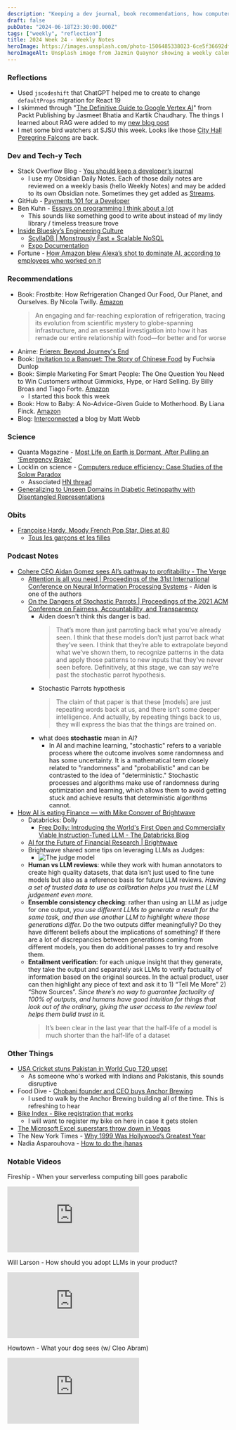 ```yaml
---
description: "Keeping a dev journal, book recommendations, how computers reduce efficiency, introduction to jhanas, some podcast notes about AI companies, and how do dogs see color."
draft: false
pubDate: "2024-06-18T23:30:00.000Z"
tags: ["weekly", "reflection"]
title: 2024 Week 24 - Weekly Notes
heroImage: https://images.unsplash.com/photo-1506485338023-6ce5f36692df?ixlib=rb-4.0.3&ixid=M3wxMjA3fDB8MHxwaG90by1wYWdlfHx8fGVufDB8fHx8fA%3D%3D&auto=format&fit=crop&w=2370&q=80
heroImageAlt: Unsplash image from Jazmin Quaynor showing a weekly calendar
---
```


### Reflections

- Used `jscodeshift` that ChatGPT helped me to create to change `defaultProps` migration for React 19
- I skimmed through "[The Definitive Guide to Google Vertex AI](https://www.packtpub.com/en-us/product/the-definitive-guide-to-google-vertex-ai-9781801815260)" from Packt Publishing by Jasmeet Bhatia and Kartik Chaudhary. The things I learned about RAG were added to my [new blog post](/blog/2024-06-18-rag/)
- I met some bird watchers at SJSU this week. Looks like those [City Hall Peregrine Falcons](https://www.sanjoseca.gov/news-stories/city-hall-falcons) are back.

### Dev and Tech-y Tech

- Stack Overflow Blog - [You should keep a developer’s journal](https://stackoverflow.blog/2024/05/22/you-should-keep-a-developer-s-journal/?utm_source=tldrwebdev)
  - I use my Obsidian Daily Notes. Each of those daily notes are reviewed on a weekly basis (hello Weekly Notes) and may be added to its own Obsidian note. Sometimes they get added as [Streams](/curation/stream).
- GitHub - [Payments 101 for a Developer](https://github.com/juspay/hyperswitch/wiki/Payments-101-for-a-Developer?utm_source=tldrnewsletter)
- Ben Kuhn - [Essays on programming I think about a lot](https://www.benkuhn.net/progessays/?utm_source=tldrwebdev)
  - This sounds like something good to write about instead of my lindy library / timeless treasure trove
- [Inside Bluesky’s Engineering Culture](https://newsletter.pragmaticengineer.com/p/bluesky-engineering-culture)
  - [ScyllaDB | Monstrously Fast + Scalable NoSQL](https://www.scylladb.com/)
  - [Expo Documentation](https://docs.expo.dev/)
- Fortune - [How Amazon blew Alexa’s shot to dominate AI, according to employees who worked on it](https://fortune.com/2024/06/12/amazon-insiders-why-new-alexa-llm-generative-ai-conversational-chatbot-missing-in-action/?utm_source=tldrnewsletter)

### Recommendations

- Book: Frostbite: How Refrigeration Changed Our Food, Our Planet, and Ourselves. By Nicola Twilly. [Amazon](https://www.amazon.com/Frostbite-Refrigeration-Changed-Planet-Ourselves/dp/0735223289)
  > An engaging and far-reaching exploration of refrigeration, tracing its evolution from scientific mystery to globe-spanning infrastructure, and an essential investigation into how it has remade our entire relationship with food—for better and for worse
- Anime: [Frieren: Beyond Journey's End](https://www.crunchyroll.com/series/GG5H5XQX4/frieren-beyond-journeys-end)
- Book: [Invitation to a Banquet: The Story of Chinese Food](http://www.fuchsiadunlop.com/books/invitation-to-a-banquet-the-story-of-chinese-food/) by Fuchsia Dunlop
- Book: Simple Marketing For Smart People: The One Question You Need to Win Customers without Gimmicks, Hype, or Hard Selling. By Billy Broas and Tiago Forte. [Amazon](https://www.amazon.com/Simple-Marketing-Smart-People-Customers/dp/B0D66H733H/ref=tmm_pap_swatch_0?_encoding=UTF8&qid=&sr=&ck_subscriber_id=1900202893&utm_source=convertkit&utm_medium=email&utm_campaign=The%20Ultimate%20Tool%20for%20Thought)
  - I started this book this week
- Book: How to Baby: A No-Advice-Given Guide to Motherhood. By Liana Finck. [Amazon](https://www.amazon.com/How-Baby-No-Advice-Given-Motherhood-Drawings-ebook/dp/B0CC1H99QG)
- Blog: [Interconnected](https://interconnected.org/home/) a blog by Matt Webb

### Science

- Quanta Magazine - [Most Life on Earth is Dormant, After Pulling an ‘Emergency Brake’](https://www.quantamagazine.org/most-life-on-earth-is-dormant-after-pulling-an-emergency-brake-20240605/?utm_source=tldrnewsletter)
- Locklin on science - [Computers reduce efficiency: Case Studies of the Solow Paradox](https://scottlocklin.wordpress.com/2023/11/21/computers-reduce-efficiency-case-studies-of-the-solow-paradox/)
  - Associated [HN thread](https://news.ycombinator.com/item?id=40233938)
- [Generalizing to Unseen Domains in Diabetic Retinopathy with Disentangled Representations](https://arxiv.org/abs/2406.06384v1?utm_source=tldrai)

### Obits

- [Françoise Hardy, Moody French Pop Star, Dies at 80](https://www.nytimes.com/2024/06/12/arts/music/francoise-hardy-dead.html?campaign_id=9&emc=edit_nn_20240614&instance_id=126227&nl=the-morning&regi_id=197092347&segment_id=169560&te=1&user_id=53888c42b17ce2b613ad43a8e73d64ef)
  - [Tous les garçons et les filles](https://www.youtube.com/watch?v=XPkBMqehr5k)

### Podcast Notes

- [Cohere CEO Aidan Gomez sees AI’s pathway to profitability - The Verge](https://www.theverge.com/24173858/ai-cohere-aidan-gomez-money-revenue-llm-transformers-enterprise-stochastic-parrot)
  - [Attention is all you need | Proceedings of the 31st International Conference on Neural Information Processing Systems](https://dl.acm.org/doi/10.5555/3295222.3295349) - Aiden is one of the authors
  - [On the Dangers of Stochastic Parrots | Proceedings of the 2021 ACM Conference on Fairness, Accountability, and Transparency](https://dl.acm.org/doi/10.1145/3442188.3445922)
    - Aiden doesn't think this danger is bad.
      > That’s more than just parroting back what you’ve already seen. I think that these models don’t just parrot back what they’ve seen. I think that they’re able to extrapolate beyond what we’ve shown them, to recognize patterns in the data and apply those patterns to new inputs that they’ve never seen before. Definitively, at this stage, we can say we’re past the stochastic parrot hypothesis.
    - Stochastic Parrots hypothesis
      > The claim of that paper is that these [models] are just repeating words back at us, and there isn’t some deeper intelligence. And actually, by repeating things back to us, they will express the bias that the things are trained on.
    - what does **stochastic** mean in AI?
      - In AI and machine learning, "stochastic" refers to a variable process where the outcome involves some randomness and has some uncertainty. It is a mathematical term closely related to "randomness" and "probabilistic" and can be contrasted to the idea of "deterministic." Stochastic processes and algorithms make use of randomness during optimization and learning, which allows them to avoid getting stuck and achieve results that deterministic algorithms cannot.
- [How AI is eating Finance — with Mike Conover of Brightwave](https://www.latent.space/p/brightwave)
  - Databricks: Dolly
    - [Free Dolly: Introducing the World's First Open and Commercially Viable Instruction-Tuned LLM - The Databricks Blog](https://www.databricks.com/blog/2023/04/12/dolly-first-open-commercially-viable-instruction-tuned-llm)
  - [AI for the Future of Financial Research | Brightwave](https://www.brightwave.io/)
  - Brightwave shared some tips on leveraging LLMs as Judges:
    - ![The judge model](https://substackcdn.com/image/fetch/w_1456,c_limit,f_webp,q_auto:good,fl_progressive:steep/https%3A%2F%2Fsubstack-post-media.s3.amazonaws.com%2Fpublic%2Fimages%2Fd863aad4-e0a0-4e8e-9685-af3e9b91c9b0_1118x860.png)
  - **Human vs LLM reviews**: while they work with human annotators to create high quality datasets, that data isn’t just used to fine tune models but also as a reference basis for future LLM reviews. _Having a set of trusted data to use as calibration helps you trust the LLM judgement even more._
  - **Ensemble consistency checking**: rather than using an LLM as judge for one output, _you use different LLMs to generate a result for the same task, and then use another LLM to highlight where those generations differ._ Do the two outputs differ meaningfully? Do they have different beliefs about the implications of something? If there are a lot of discrepancies between generations coming from different models, you then do additional passes to try and resolve them.
  - **Entailment verification**: for each unique insight that they generate, they take the output and separately ask LLMs to verify factuality of information based on the original sources. In the actual product, user can then highlight any piece of text and ask it to 1) “Tell Me More” 2) “Show Sources”. _Since there’s no way to guarantee factuality of 100% of outputs, and humans have good intuition for things that look out of the ordinary, giving the user access to the review tool helps them build trust in it._
    > It’s been clear in the last year that the half-life of a model is much shorter than the half-life of a dataset

### Other Things

- [USA Cricket stuns Pakistan in World Cup T20 upset](https://sports.yahoo.com/usa-cricket-stuns-pakistan-in-world-cup-t20-upset-204701050.html)
  - As someone who's worked with Indians and Pakistanis, this sounds disruptive
- Food Dive - [Chobani founder and CEO buys Anchor Brewing](https://www.fooddive.com/news/chobani-founder-hamdi-ulukaya-buys-anchor-brewing/717726/)
  - I used to walk by the Anchor Brewing building all of the time. This is refreshing to hear
- [Bike Index - Bike registration that works](https://bikeindex.org/)
  - I will want to register my bike on here in case it gets stolen
- [The Microsoft Excel superstars throw down in Vegas](https://www.theverge.com/c/24133822/microsoft-excel-spreadsheet-competition-championship)
- The New York Times - [Why 1999 Was Hollywood’s Greatest Year](https://www.nytimes.com/2019/05/31/books/review/hollywoods-greatest-year-brian-raftery.html#commentsContainer)
- Nadia Asparouhova - [How to do the jhanas](https://nadia.xyz/jhanas?utm_source=tldrnewsletter)

### Notable Videos

Fireship - When your serverless computing bill goes parabolic

<iframe
  class="aspect-video w-full my-2"
  src="https://www.youtube.com/embed/SCIfWhAheVw"
  title="What your dog sees (w/ Cleo Abram)"
  frameborder="0"
  allow="accelerometer; autoplay; clipboard-write; encrypted-media; gyroscope; picture-in-picture; web-share"
  allowfullscreen></iframe>

Will Larson - How should you adopt LLMs in your product?

<iframe
  class="aspect-video w-full my-2"
  src="https://www.youtube.com/embed/EVPY9koFceU"
  title="What your dog sees (w/ Cleo Abram)"
  frameborder="0"
  allow="accelerometer; autoplay; clipboard-write; encrypted-media; gyroscope; picture-in-picture; web-share"
  allowfullscreen></iframe>

Howtown - What your dog sees (w/ Cleo Abram)

<iframe
  class="aspect-video w-full my-2"
  src="https://www.youtube.com/embed/EJXG-5mZfJM"
  title="What your dog sees (w/ Cleo Abram)"
  frameborder="0"
  allow="accelerometer; autoplay; clipboard-write; encrypted-media; gyroscope; picture-in-picture; web-share"
  allowfullscreen></iframe>
